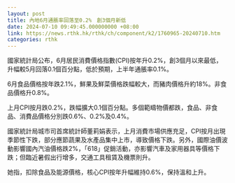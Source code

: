 ```yaml
---
layout: post
title: 內地6月通脹率回落至0.2%　創3個月新低
date: 2024-07-10 09:49:45.000000000 +08:00
link: https://news.rthk.hk/rthk/ch/component/k2/1760965-20240710.htm
categories: rthk
---
```


國家統計局公布，6月居民消費價格指數(CPI)按年升0.2%，創3個月以來最低，升幅較5月回落0.1個百分點，低於預期，上半年通脹率0.1%。

6月食品價格按年跌2.1%，鮮果及鮮菜價格跌幅較大，而豬肉價格升約18%。非食品價格升0.8%。

上月CPI按月跌0.2%，跌幅擴大0.1個百分點。多個範疇物價都跌，食品、非食品、消費品價格分別跌0.6%、0.2%及0.4%。

國家統計局城市司首席統計師董莉娟表示，上月消費市場供應充足，CPI按月出現季節性下跌，部分應節蔬果及水產品集中上市，導致價格下跌。另外，國際油價波動影響國內汽油價格跌2%，「618」促銷活動，亦影響汽車及家用器具等價格下跌；但臨近暑假出行增多，交通工具租賃及機票則升。

她指，扣除食品及能源價格，核心CPI按年升幅維持0.6%，保持溫和上升。
